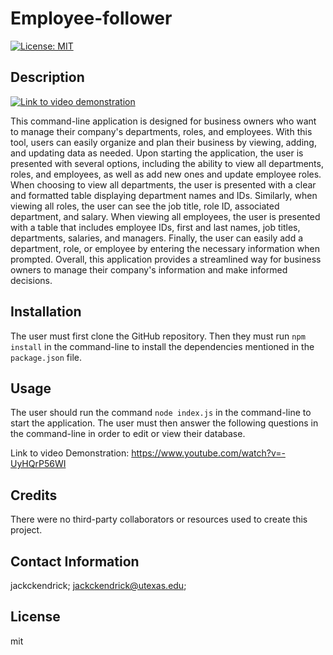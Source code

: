 # Employee-follower

  [![License: MIT](https://img.shields.io/badge/License-MIT-yellow.svg)](https://opensource.org/licenses/MIT)
  ## Description
  [![Link to video demonstration](https://img.youtube.com/vi/-UyHQrP56WI/0.jpg)](https://www.youtube.com/watch?v=-UyHQrP56WI)

This command-line application is designed for business owners who want to manage their company's departments, roles, and employees. With this tool, users can easily organize and plan their business by viewing, adding, and updating data as needed. Upon starting the application, the user is presented with several options, including the ability to view all departments, roles, and employees, as well as add new ones and update employee roles. When choosing to view all departments, the user is presented with a clear and formatted table displaying department names and IDs. Similarly, when viewing all roles, the user can see the job title, role ID, associated department, and salary. When viewing all employees, the user is presented with a table that includes employee IDs, first and last names, job titles, departments, salaries, and managers. Finally, the user can easily add a department, role, or employee by entering the necessary information when prompted. Overall, this application provides a streamlined way for business owners to manage their company's information and make informed decisions.

  ## Installation
  The user must first clone the GitHub repository. Then they must run `npm install` in the command-line to install the dependencies mentioned in the `package.json` file. 
  ## Usage
 The user should run the command `node index.js` in the command-line to start the application. The user must then answer the following questions in the command-line in order to edit or view their database. 

 Link to video Demonstration: https://www.youtube.com/watch?v=-UyHQrP56WI
  ## Credits
  There were no third-party collaborators or resources used to create this project. 
  ## Contact Information
  jackckendrick;
  jackckendrick@utexas.edu;
  ## License
  mit